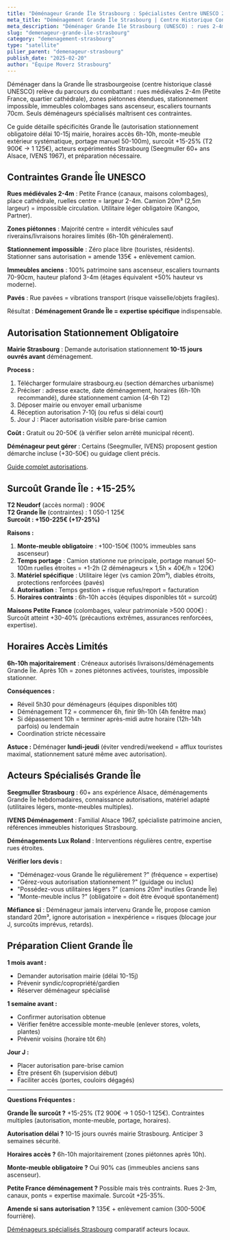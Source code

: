```yaml
---
title: "Déménageur Grande Île Strasbourg : Spécialistes Centre UNESCO 2025"
meta_title: "Déménagement Grande Île Strasbourg | Centre Historique Contraintes"
meta_description: "Déménager Grande Île Strasbourg (UNESCO) : rues 2-4m, zones piétonnes, autorisation obligatoire 10-15j, surcoût +20%, monte-meuble systématique, horaires 6h-10h."
slug: "demenageur-grande-ile-strasbourg"
category: "demenagement-strasbourg"
type: "satellite"
pilier_parent: "demenageur-strasbourg"
publish_date: "2025-02-20"
author: "Équipe Moverz Strasbourg"
---
```


Déménager dans la Grande Île strasbourgeoise (centre historique classé UNESCO) relève du parcours du combattant : rues médiévales 2-4m (Petite France, quartier cathédrale), zones piétonnes étendues, stationnement impossible, immeubles colombages sans ascenseur, escaliers tournants 70cm. Seuls déménageurs spécialisés maîtrisent ces contraintes.

Ce guide détaille spécificités Grande Île (autorisation stationnement obligatoire délai 10-15j mairie, horaires accès 6h-10h, monte-meuble extérieur systématique, portage manuel 50-100m), surcoût +15-25% (T2 900€ → 1 125€), acteurs expérimentés Strasbourg (Seegmuller 60+ ans Alsace, IVENS 1967), et préparation nécessaire.

## Contraintes Grande Île UNESCO

**Rues médiévales 2-4m** : Petite France (canaux, maisons colombages), place cathédrale, ruelles centre = largeur 2-4m. Camion 20m³ (2,5m largeur) = impossible circulation. Utilitaire léger obligatoire (Kangoo, Partner).

**Zones piétonnes** : Majorité centre = interdit véhicules sauf riverains/livraisons horaires limités (6h-10h généralement).

**Stationnement impossible** : Zéro place libre (touristes, résidents). Stationner sans autorisation = amende 135€ + enlèvement camion.

**Immeubles anciens** : 100% patrimoine sans ascenseur, escaliers tournants 70-90cm, hauteur plafond 3-4m (étages équivalent +50% hauteur vs moderne).

**Pavés** : Rue pavées = vibrations transport (risque vaisselle/objets fragiles).

Résultat : **Déménagement Grande Île = expertise spécifique** indispensable.

## Autorisation Stationnement Obligatoire

**Mairie Strasbourg** : Demande autorisation stationnement **10-15 jours ouvrés avant** déménagement.

**Process :**
1. Télécharger formulaire strasbourg.eu (section démarches urbanisme)
2. Préciser : adresse exacte, date déménagement, horaires (6h-10h recommandé), durée stationnement camion (4-6h T2)
3. Déposer mairie ou envoyer email urbanisme
4. Réception autorisation 7-10j (ou refus si délai court)
5. Jour J : Placer autorisation visible pare-brise camion

**Coût :** Gratuit ou 20-50€ (à vérifier selon arrêté municipal récent).

**Déménageur peut gérer** : Certains (Seegmuller, IVENS) proposent gestion démarche incluse (+30-50€) ou guidage client précis.

[Guide complet autorisations](/blog/satellites/autorisation-stationnement-strasbourg).

## Surcoût Grande Île : +15-25%

**T2 Neudorf** (accès normal) : 900€  
**T2 Grande Île** (contraintes) : 1 050-1 125€  
**Surcoût : +150-225€ (+17-25%)**

**Raisons :**
1. **Monte-meuble obligatoire** : +100-150€ (100% immeubles sans ascenseur)
2. **Temps portage** : Camion stationne rue principale, portage manuel 50-100m ruelles étroites = +1-2h (2 déménageurs × 1,5h × 40€/h = 120€)
3. **Matériel spécifique** : Utilitaire léger (vs camion 20m³), diables étroits, protections renforcées (pavés)
4. **Autorisation** : Temps gestion + risque refus/report = facturation
5. **Horaires contraints** : 6h-10h accès (équipes disponibles tôt = surcoût)

**Maisons Petite France** (colombages, valeur patrimoniale >500 000€) : Surcoût atteint +30-40% (précautions extrêmes, assurances renforcées, expertise).

## Horaires Accès Limités

**6h-10h majoritairement** : Créneaux autorisés livraisons/déménagements Grande Île. Après 10h = zones piétonnes activées, touristes, impossible stationner.

**Conséquences :**
- Réveil 5h30 pour déménageurs (équipes disponibles tôt)
- Déménagement T2 = commencer 6h, finir 9h-10h (4h fenêtre max)
- Si dépassement 10h = terminer après-midi autre horaire (12h-14h parfois) ou lendemain
- Coordination stricte nécessaire

**Astuce :** Déménager **lundi-jeudi** (éviter vendredi/weekend = afflux touristes maximal, stationnement saturé même avec autorisation).

## Acteurs Spécialisés Grande Île

**Seegmuller Strasbourg** : 60+ ans expérience Alsace, déménagements Grande Île hebdomadaires, connaissance autorisations, matériel adapté (utilitaires légers, monte-meubles multiples).

**IVENS Déménagement** : Familial Alsace 1967, spécialiste patrimoine ancien, références immeubles historiques Strasbourg.

**Déménagements Lux Roland** : Interventions régulières centre, expertise rues étroites.

**Vérifier lors devis :**
- "Déménagez-vous Grande Île régulièrement ?" (fréquence = expertise)
- "Gérez-vous autorisation stationnement ?" (guidage ou inclus)
- "Possédez-vous utilitaires légers ?" (camions 20m³ inutiles Grande Île)
- "Monte-meuble inclus ?" (obligatoire = doit être évoqué spontanément)

**Méfiance si** : Déménageur jamais intervenu Grande Île, propose camion standard 20m³, ignore autorisation = inexpérience = risques (blocage jour J, surcoûts imprévus, retards).

## Préparation Client Grande Île

**1 mois avant :**
- Demander autorisation mairie (délai 10-15j)
- Prévenir syndic/copropriété/gardien
- Réserver déménageur spécialisé

**1 semaine avant :**
- Confirmer autorisation obtenue
- Vérifier fenêtre accessible monte-meuble (enlever stores, volets, plantes)
- Prévenir voisins (horaire tôt 6h)

**Jour J :**
- Placer autorisation pare-brise camion
- Être présent 6h (supervision début)
- Faciliter accès (portes, couloirs dégagés)

---

**Questions Fréquentes :**

**Grande Île surcoût ?** +15-25% (T2 900€ → 1 050-1 125€). Contraintes multiples (autorisation, monte-meuble, portage, horaires).

**Autorisation délai ?** 10-15 jours ouvrés mairie Strasbourg. Anticiper 3 semaines sécurité.

**Horaires accès ?** 6h-10h majoritairement (zones piétonnes après 10h).

**Monte-meuble obligatoire ?** Oui 90% cas (immeubles anciens sans ascenseur).

**Petite France déménagement ?** Possible mais très contraints. Rues 2-3m, canaux, ponts = expertise maximale. Surcoût +25-35%.

**Amende si sans autorisation ?** 135€ + enlèvement camion (300-500€ fourrière).

[Déménageurs spécialisés Strasbourg](/blog/demenagement-strasbourg/demenageur-strasbourg) comparatif acteurs locaux.

